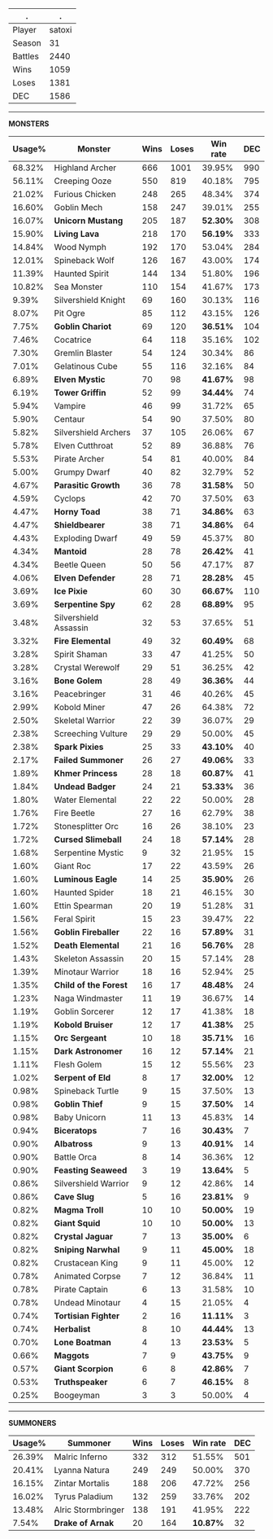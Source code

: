 .|.
|-|-
Player|satoxi
Season|31
Battles|2440
Wins|1059
Loses|1381
DEC|1586

---
**MONSTERS**

Usage%|Monster|Wins|Loses|Win rate|DEC|
-|-|-|-|-|-|
68.32%|Highland Archer|666|1001|39.95%|990|
56.11%|Creeping Ooze|550|819|40.18%|795|
21.02%|Furious Chicken|248|265|48.34%|374|
16.60%|Goblin Mech|158|247|39.01%|255|
16.07%|**Unicorn Mustang**|205|187|**52.30%**|308|
15.90%|**Living Lava**|218|170|**56.19%**|333|
14.84%|Wood Nymph|192|170|53.04%|284|
12.01%|Spineback Wolf|126|167|43.00%|174|
11.39%|Haunted Spirit|144|134|51.80%|196|
10.82%|Sea Monster|110|154|41.67%|173|
9.39%|Silvershield Knight|69|160|30.13%|116|
8.07%|Pit Ogre|85|112|43.15%|126|
7.75%|**Goblin Chariot**|69|120|**36.51%**|104|
7.46%|Cocatrice|64|118|35.16%|102|
7.30%|Gremlin Blaster|54|124|30.34%|86|
7.01%|Gelatinous Cube|55|116|32.16%|84|
6.89%|**Elven Mystic**|70|98|**41.67%**|98|
6.19%|**Tower Griffin**|52|99|**34.44%**|74|
5.94%|Vampire|46|99|31.72%|65|
5.90%|Centaur|54|90|37.50%|80|
5.82%|Silvershield Archers|37|105|26.06%|67|
5.78%|Elven Cutthroat|52|89|36.88%|76|
5.53%|Pirate Archer|54|81|40.00%|84|
5.00%|Grumpy Dwarf|40|82|32.79%|52|
4.67%|**Parasitic Growth**|36|78|**31.58%**|50|
4.59%|Cyclops|42|70|37.50%|63|
4.47%|**Horny Toad**|38|71|**34.86%**|63|
4.47%|**Shieldbearer**|38|71|**34.86%**|64|
4.43%|Exploding Dwarf|49|59|45.37%|80|
4.34%|**Mantoid**|28|78|**26.42%**|41|
4.34%|Beetle Queen|50|56|47.17%|87|
4.06%|**Elven Defender**|28|71|**28.28%**|45|
3.69%|**Ice Pixie**|60|30|**66.67%**|110|
3.69%|**Serpentine Spy**|62|28|**68.89%**|95|
3.48%|Silvershield Assassin|32|53|37.65%|51|
3.32%|**Fire Elemental**|49|32|**60.49%**|68|
3.28%|Spirit Shaman|33|47|41.25%|50|
3.28%|Crystal Werewolf|29|51|36.25%|42|
3.16%|**Bone Golem**|28|49|**36.36%**|44|
3.16%|Peacebringer|31|46|40.26%|45|
2.99%|Kobold Miner|47|26|64.38%|72|
2.50%|Skeletal Warrior|22|39|36.07%|29|
2.38%|Screeching Vulture|29|29|50.00%|45|
2.38%|**Spark Pixies**|25|33|**43.10%**|40|
2.17%|**Failed Summoner**|26|27|**49.06%**|33|
1.89%|**Khmer Princess**|28|18|**60.87%**|41|
1.84%|**Undead Badger**|24|21|**53.33%**|36|
1.80%|Water Elemental|22|22|50.00%|28|
1.76%|Fire Beetle|27|16|62.79%|38|
1.72%|Stonesplitter Orc|16|26|38.10%|23|
1.72%|**Cursed Slimeball**|24|18|**57.14%**|28|
1.68%|Serpentine Mystic|9|32|21.95%|15|
1.60%|Giant Roc|17|22|43.59%|26|
1.60%|**Luminous Eagle**|14|25|**35.90%**|26|
1.60%|Haunted Spider|18|21|46.15%|30|
1.60%|Ettin Spearman|20|19|51.28%|31|
1.56%|Feral Spirit|15|23|39.47%|22|
1.56%|**Goblin Fireballer**|22|16|**57.89%**|31|
1.52%|**Death Elemental**|21|16|**56.76%**|28|
1.43%|Skeleton Assassin|20|15|57.14%|28|
1.39%|Minotaur Warrior|18|16|52.94%|25|
1.35%|**Child of the Forest**|16|17|**48.48%**|24|
1.23%|Naga Windmaster|11|19|36.67%|14|
1.19%|Goblin Sorcerer|12|17|41.38%|18|
1.19%|**Kobold Bruiser**|12|17|**41.38%**|25|
1.15%|**Orc Sergeant**|10|18|**35.71%**|16|
1.15%|**Dark Astronomer**|16|12|**57.14%**|21|
1.11%|Flesh Golem|15|12|55.56%|23|
1.02%|**Serpent of Eld**|8|17|**32.00%**|12|
0.98%|Spineback Turtle|9|15|37.50%|13|
0.98%|**Goblin Thief**|9|15|**37.50%**|14|
0.98%|Baby Unicorn|11|13|45.83%|14|
0.94%|**Biceratops**|7|16|**30.43%**|7|
0.90%|**Albatross**|9|13|**40.91%**|14|
0.90%|Battle Orca|8|14|36.36%|12|
0.90%|**Feasting Seaweed**|3|19|**13.64%**|5|
0.86%|Silvershield Warrior|9|12|42.86%|14|
0.86%|**Cave Slug**|5|16|**23.81%**|9|
0.82%|**Magma Troll**|10|10|**50.00%**|19|
0.82%|**Giant Squid**|10|10|**50.00%**|13|
0.82%|**Crystal Jaguar**|7|13|**35.00%**|6|
0.82%|**Sniping Narwhal**|9|11|**45.00%**|18|
0.82%|Crustacean King|9|11|45.00%|12|
0.78%|Animated Corpse|7|12|36.84%|11|
0.78%|Pirate Captain|6|13|31.58%|10|
0.78%|Undead Minotaur|4|15|21.05%|4|
0.74%|**Tortisian Fighter**|2|16|**11.11%**|3|
0.74%|**Herbalist**|8|10|**44.44%**|13|
0.70%|**Lone Boatman**|4|13|**23.53%**|5|
0.66%|**Maggots**|7|9|**43.75%**|9|
0.57%|**Giant Scorpion**|6|8|**42.86%**|7|
0.53%|**Truthspeaker**|6|7|**46.15%**|8|
0.25%|Boogeyman|3|3|50.00%|4|

---
**SUMMONERS**

Usage%|Summoner|Wins|Loses|Win rate|DEC|
-|-|-|-|-|-|
26.39%|Malric Inferno|332|312|51.55%|501|
20.41%|Lyanna Natura|249|249|50.00%|370|
16.15%|Zintar Mortalis|188|206|47.72%|256|
16.02%|Tyrus Paladium|132|259|33.76%|202|
13.48%|Alric Stormbringer|138|191|41.95%|222|
7.54%|**Drake of Arnak**|20|164|**10.87%**|32|
